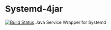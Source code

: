 # Systemd-4jar
[![Build Status](https://travis-ci.org/arashpath/Systemd-4jar.svg?branch=master)](https://travis-ci.org/arashpath/Systemd-4jar)
Java Service Wrapper for Systemd

